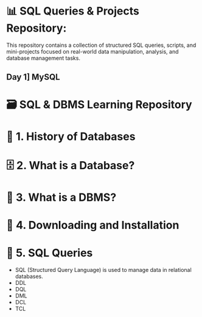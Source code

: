 # 📊 SQL Queries &amp; Projects Repository:
This repository contains a collection of structured SQL queries, scripts, and mini-projects focused on real-world data manipulation, analysis, and database management tasks.
## Day 1] MySQL
# 🗃️ SQL & DBMS Learning Repository
# 📜 1. History of Databases
# 🗄️ 2. What is a Database?
# 🧠 3. What is a DBMS?
# 💾 4. Downloading and Installation
# 🧾 5. SQL Queries
- SQL (Structured Query Language) is used to manage data in relational databases.
- DDL
- DQL
- DML
- DCL
- TCL
  
